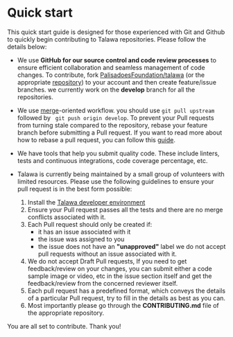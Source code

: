 # Quick start

 This quick start guide is designed for those experienced with Git and Github to quickly begin contributing to Talawa repositories. Please follow the details below:

 * We use **GitHub for our source control and code review processes** to ensure efficient collaboration and seamless management of code changes. To contribute, fork [PalisadoesFoundation/talawa](https://github.com/PalisadoesFoundation/talawa) (or the appropriate [repository](https://github.com/PalisadoesFoundation)) to your account and then create feature/issue branches. we currently work on the **develop** branch for all the repositories.

 * We use [merge](https://git-scm.com/book/en/v2/Git-Branching-Basic-Branching-and-Merging#_basic_merging)-oriented workflow. you should use ``` git pull upstream ``` followed by ``` git push origin develop```. To prevent your Pull requests from turning stale compared to the repository, rebase your feature branch before submitting a Pull request. If you want to read more about how to rebase a pull request, you can follow this [guide](https://github.com/openedx/edx-platform/wiki/How-to-Rebase-a-Pull-Request).

 * We have tools that help you submit quality code. These include linters, tests and continuous integrations, code coverage percentage, etc.

 * Talawa is currently being maintained by a small group of volunteers with limited resources. Please use the following guidelines to ensure your pull request is in the best form possible:
     
     1. Install the [Talawa developer environment](../../../docs/introduction/our-repositories) 
     2. Ensure your Pull request passes all the tests and there are no merge conflicts associated with it.
     3. Each Pull request should only be created if: 
        * it has an issue associated with it
        * the issue was assigned to you
        * the issue does not have an **"unapproved"** label we do not accept pull requests without an issue associated with it. 
     4. We do not accept Draft Pull requests, If you need to get feedback/review on your changes, you can submit either a code sample image or video, etc in the issue section itself and get the feedback/review from the concerned reviewer itself.
     5. Each pull request has a predefined format, which conveys the details of a particular Pull request, try to fill in the details as best as you can.
     6. Most importantly please go through the **CONTRIBUTING.md** file of the appropriate repository.

  You are all set to contribute. Thank you!
